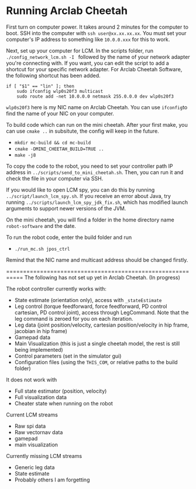 # Running Arclab Cheetah
First turn on computer power.  It takes around 2 minutes for the computer to boot.
SSH into the computer with `ssh user@xx.xx.xx.xx`. You must set your computer's IP address to something like `10.0.0.xxx` for this to work.

Next, set up your computer for LCM.  In the scripts folder, run `./config_network_lcm.sh -I ` followed by the name of your network adapter you're connecting with. If you want, you can edit the script to add a shortcut for your specific network adapter. For Arclab Cheetah Software, the following shortcut has been added.
```
if [ "$1" == "lin" ]; then
    sudo ifconfig wlp0s20f3 multicast
    sudo route add -net 10.0.0.0 netmask 255.0.0.0 dev wlp0s20f3
```
`wlp0s20f3` here is my NIC name on Arclab Cheetah. You can use `ifconfig`to find the name of your NIC on your computer. 

To build code which can run on the mini cheetah. After your first make, you can use `cmake ..` in subsitute, the config will keep in the future.
- `mkdir mc-build && cd mc-build`
- `cmake -DMINI_CHEETAH_BUILD=TRUE ..`
- `make -j8`
  


To copy the code to the robot, you need to set your controller path IP address in `../scripts/send_to_mini_cheetah.sh`. Then, you can run it and check the file in your computer via SSH.

If you would like to open LCM spy, you can do this by running `../script/launch_lcm_spy.sh`.  If you receive an error about Java, try running `../scripts/launch_lcm_spy_jdk_fix.sh`, which has modified launch arguments to support newer versions of the JVM.


On the mini cheetah, you will find a folder in the home directory name `robot-software` and the date.  

To run the robot code, enter the build folder and run 
- `./run_mc.sh jpos_ctrl`
  
Remind that the NIC name and multicast address should be changed firstly.


===========================================================
The following has not set up yet in Arclab Cheetah. (In progress)

The robot controller currently works with:

- State estimate (orientation only), access with `_stateEstimate`
- Leg control (torque feedforward, force feedforward, PD control cartesian, PD control joint), access through LegCommand.  Note that the leg command is zeroed for you on each iteration.
- Leg data (joint position/velocity, cartesian position/velocity in hip frame, jacobian in hip frame)
- Gamepad data
- Main Visualization (this is just a single cheetah model, the rest is still being implemented)
- Control parameters (set in the simulator gui)
- Configuration files (using the `THIS_COM`, or relative paths to the build folder)


It does not work with
- Full state estimator (position, velocity)
- Full visualization data
- Cheater state when running on the robot

Current LCM streams
- Raw spi data
- Raw vectornav data
- gamepad
- main visualization

Currently missing LCM streams
- Generic leg data
- State estimate
- Probably others I am forgetting

